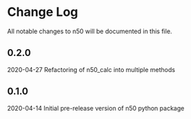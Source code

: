 # Change Log
All notable changes to n50 will be documented in this file. 
## 0.2.0
2020-04-27
Refactoring of n50_calc into multiple methods
## 0.1.0
2020-04-14
Initial pre-release version of n50 python package

